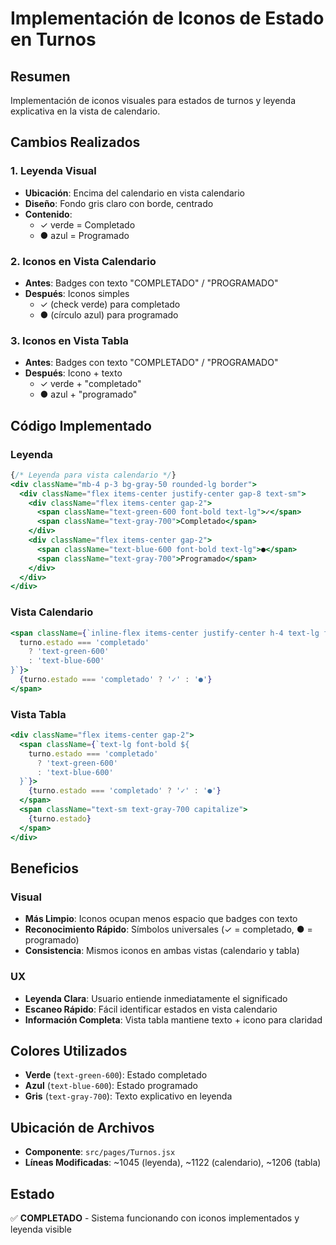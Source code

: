 # Implementación de Iconos de Estado en Turnos

## Resumen
Implementación de iconos visuales para estados de turnos y leyenda explicativa en la vista de calendario.

## Cambios Realizados

### 1. Leyenda Visual
- **Ubicación**: Encima del calendario en vista calendario
- **Diseño**: Fondo gris claro con borde, centrado
- **Contenido**: 
  - ✓ verde = Completado
  - ● azul = Programado

### 2. Iconos en Vista Calendario
- **Antes**: Badges con texto "COMPLETADO" / "PROGRAMADO"
- **Después**: Iconos simples
  - ✓ (check verde) para completado
  - ● (círculo azul) para programado

### 3. Iconos en Vista Tabla
- **Antes**: Badges con texto "COMPLETADO" / "PROGRAMADO"
- **Después**: Icono + texto
  - ✓ verde + "completado"
  - ● azul + "programado"

## Código Implementado

### Leyenda
```jsx
{/* Leyenda para vista calendario */}
<div className="mb-4 p-3 bg-gray-50 rounded-lg border">
  <div className="flex items-center justify-center gap-8 text-sm">
    <div className="flex items-center gap-2">
      <span className="text-green-600 font-bold text-lg">✓</span>
      <span className="text-gray-700">Completado</span>
    </div>
    <div className="flex items-center gap-2">
      <span className="text-blue-600 font-bold text-lg">●</span>
      <span className="text-gray-700">Programado</span>
    </div>
  </div>
</div>
```

### Vista Calendario
```jsx
<span className={`inline-flex items-center justify-center h-4 text-lg font-bold ${
  turno.estado === 'completado' 
    ? 'text-green-600' 
    : 'text-blue-600'
}`}>
  {turno.estado === 'completado' ? '✓' : '●'}
</span>
```

### Vista Tabla
```jsx
<div className="flex items-center gap-2">
  <span className={`text-lg font-bold ${
    turno.estado === 'completado' 
      ? 'text-green-600' 
      : 'text-blue-600'
  }`}>
    {turno.estado === 'completado' ? '✓' : '●'}
  </span>
  <span className="text-sm text-gray-700 capitalize">
    {turno.estado}
  </span>
</div>
```

## Beneficios

### Visual
- **Más Limpio**: Iconos ocupan menos espacio que badges con texto
- **Reconocimiento Rápido**: Símbolos universales (✓ = completado, ● = programado)
- **Consistencia**: Mismos iconos en ambas vistas (calendario y tabla)

### UX
- **Leyenda Clara**: Usuario entiende inmediatamente el significado
- **Escaneo Rápido**: Fácil identificar estados en vista calendario
- **Información Completa**: Vista tabla mantiene texto + icono para claridad

## Colores Utilizados
- **Verde** (`text-green-600`): Estado completado
- **Azul** (`text-blue-600`): Estado programado
- **Gris** (`text-gray-700`): Texto explicativo en leyenda

## Ubicación de Archivos
- **Componente**: `src/pages/Turnos.jsx`
- **Líneas Modificadas**: ~1045 (leyenda), ~1122 (calendario), ~1206 (tabla)

## Estado
✅ **COMPLETADO** - Sistema funcionando con iconos implementados y leyenda visible
